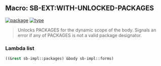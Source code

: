 ## Macro: SB-EXT:WITH-UNLOCKED-PACKAGES
[![package](https://img.shields.io/badge/Package-SB--EXT-5f9ea0.svg?style=social&colorA=999999)](../) [![type](https://img.shields.io/badge/Type-Macro-5f9ea0.svg?style=social&colorA=999999)](../#macro) 

> Unlocks PACKAGES for the dynamic scope of the body. Signals an
> error if any of PACKAGES is not a valid package designator.

### Lambda list
```cl
((&rest sb-impl::packages) &body sb-impl::forms)
```
